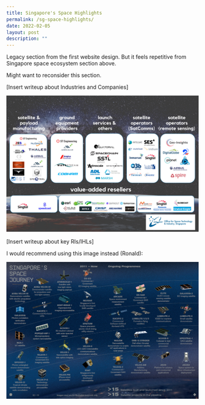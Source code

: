```yaml
---
title: Singapore's Space Highlights
permalink: /sg-space-highlights/
date: 2022-02-05
layout: post
description: ""
---
```

Legacy section from the first website design. But it feels repetitive from Singapore space ecosystem section above.

Might want to reconsider this section.

[Insert writeup about Industries and Companies]

![Alt text for image on Isomer site](/images/ecosystem.jpg)

[Insert writeup about key RIs/IHLs]

I would recommend using this image instead (Ronald):

![Ecosystem Highlight 2](/images/Space%20Ecosystem%20Highlight%202.png) 